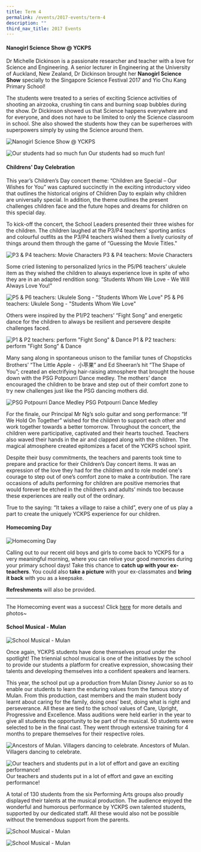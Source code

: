 ```yaml
---
title: Term 4
permalink: /events/2017-events/term-4
description: ""
third_nav_title: 2017 Events
---
```

#### **Nanogirl Science Show @ YCKPS**  
  
Dr Michelle Dickinson is a passionate researcher and teacher with a love for Science and Engineering. A senior lecturer in Engineering at the University of Auckland, New Zealand, Dr Dickinson brought her **Nanogirl Science Show** specially to the Singapore Science Festival 2017 and Yio Chu Kang Primary School!

The students were treated to a series of exciting Science activities of shooting an airzooka, crushing tin cans and burning soap bubbles during the show. Dr Dickinson showed us that Science happens everywhere and for everyone, and does not have to be limited to only the Science classroom in school. She also showed the students how they can be superheroes with superpowers simply by using the Science around them.

![Nanogirl Science Show @ YCKPS](/images/Nanogirl%20Science%20Show%20@%20YCKPS1.jpg)
 
![Our students had so much fun](/images/Nanogirl%20Science%20Show%20@%20YCKPS2.png) 
Our students had so much fun!

#### **Childrens' Day Celebration**  
  
This year’s Children’s Day concert theme: “Children are Special – Our Wishes for You” was captured succinctly in the exciting introductory video that outlines the historical origins of Children Day to explain why children are universally special. In addition, the theme outlines the present challenges children face and the future hopes and dreams for children on this special day.

To kick-off the concert, the School Leaders presented their three wishes for the children. The children laughed at the P3/P4 teachers’ sporting antics and colourful outfits as the P3/P4 teachers wished them a lively curiosity of things around them through the game of “Guessing the Movie Titles."

![P3 & P4 teachers: Movie Characters](/images/Childrens'%20Day%20Celebration1.jpg)
P3 & P4 teachers: Movie Characters

Some cried listening to personalized lyrics in the P5/P6 teachers’ ukulele item as they wished the children to always experience love in spite of who they are in an adapted rendition song: “Students Whom We Love - We Will Always Love You!"

![P5 & P6 teachers: Ukulele Song - "Students Whom We Love"](/images/Childrens'%20Day%20Celebration2.jpg) 
P5 & P6 teachers: Ukulele Song - "Students Whom We Love"

Others were inspired by the P1/P2 teachers’ “Fight Song” and energetic dance for the children to always be resilient and persevere despite challenges faced.

![P1 & P2 teachers: perform "Fight Song" & Dance](/images/Childrens'%20Day%20Celebration3.jpg)
P1 & P2 teachers: perform "Fight Song" & Dance

Many sang along in spontaneous unison to the familiar tunes of Chopsticks Brothers’ “The Little Apple -  小苹果” and Ed Sheeran’s hit “The Shape of You”; created an electrifying hair-raising atmosphere that brought the house down with the PSG Potpourri Dance medley. The mothers’ dance encouraged the children to be brave and step out of their comfort zone to try new challenges just like the PSG dancing mothers did.
  
![PSG Potpourri Dance Medley](/images/Childrens'%20Day%20Celebration4.jpg)	PSG Potpourri Dance Medley

For the finale, our Principal Mr Ng’s solo guitar and song performance: “If We Hold On Together” wished for the children to support each other and work together towards a better tomorrow. Throughout the concert, the children were participative, captivated and their hearts touched. Teachers also waved their hands in the air and clapped along with the children. The magical atmosphere created epitomizes a facet of the YCKPS school spirit.

Despite their busy commitments, the teachers and parents took time to prepare and practice for their Children’s Day concert items. It was an expression of the love they had for the children and to role model one's courage to step out of one’s comfort zone to make a contribution. The rare occasions of adults performing for children are positive memories that would forever be etched in the children’s and adults’ minds too because these experiences are really out of the ordinary.

True to the saying: “It takes a village to raise a child”, every one of us play a part to create the uniquely YCKPS experience for our children.

#### **Homecoming Day**  
  
![Homecoming Day](/images/Homecoming%20Day.png)

Calling out to our recent old boys and girls to come back to YCKPS for a very meaningful morning, where you can relive your good memories during your primary school days! Take this chance to **catch up with your** **ex-teachers**. You could also **take a picture** with your ex-classmates and **bring it back** with you as a keepsake.

**Refreshments** will also be provided.

  

* * *

  

The Homecoming event was a success! Click [here](https://yiochukangpri.moe.edu.sg/happenings-at-yckps/2019-events) for more details and photos~

  
  
#### **School Musical - Mulan**  
  

![School Musical - Mulan](/images/School%20Musical%20-%20Mulan1.jpg)

Once again, YCKPS students have done themselves proud under the spotlight! The triennial school musical is one of the initiatives by the school to provide our students a platform for creative expression, showcasing their talents and developing themselves into a confident speakers and learners.


This year, the school put up a production from Mulan Disney Junior so as to enable our students to learn the enduring values from the famous story of Mulan. From this production, cast members and the main student body learnt about caring for the family, doing ones’ best, doing what is right and perseverance. All these are tied to the school values of Care, Upright, Progressive and Excellence. Mass auditions were held earlier in the year to give all students the opportunity to be part of the musical. 50 students were selected to be in the final cast. They went through extensive training for 4 months to prepare themselves for their respective roles.

 ![Ancestors of Mulan. Villagers dancing to celebrate.](/images/School%20Musical%20-%20Mulan2.png)
Ancestors of Mulan. Villagers dancing to celebrate.

![Our teachers and students put in a lot of effort and gave an exciting performance!](/images/School%20Musical%20-%20Mulan3.png)Our teachers and students put in a lot of effort and gave an exciting performance!

A total of 130 students from the six Performing Arts groups also proudly displayed their talents at the musical production. The audience enjoyed the wonderful and humorous performance by YCKPS own talented students, supported by our dedicated staff. All these would also not be possible without the tremendous support from the parents.

![School Musical - Mulan](/images/School%20Musical%20-%20Mulan4.png)

![School Musical - Mulan](/images/School%20Musical%20-%20Mulan5.png)
